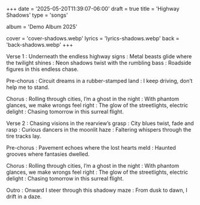 +++
date = '2025-05-20T11:39:07-06:00'
draft = true
title = 'Highway Shadows'
type = 'songs'

album = 'Demo Album 2025'

cover = 'cover-shadows.webp'
lyrics = 'lyrics-shadows.webp'
back = 'back-shadows.webp'
+++

Verse 1
: Underneath the endless highway signs
: Metal beasts glide where the twilight shines
: Neon shadows twist with the rumbling bass
: Roadside figures in this endless chase.

Pre-chorus
: Circuit dreams in a rubber-stamped land
: I keep driving, don’t help me to stand.

Chorus
: Rolling through cities, I’m a ghost in the night
: With phantom glances, we make wrongs feel right
: The glow of the streetlights, electric delight
: Chasing tomorrow in this surreal flight.

Verse 2
: Chasing visions in the rearview’s grasp
: City blues twist, fade and rasp
: Curious dancers in the moonlit haze
: Faltering whispers through the tire tracks lay.

Pre-chorus
: Pavement echoes where the lost hearts meld
: Haunted grooves where fantasies dwelled.

Chorus
: Rolling through cities, I’m a ghost in the night
: With phantom glances, we make wrongs feel right
: The glow of the streetlights, electric delight
: Chasing tomorrow in this surreal flight.

Outro
: Onward I steer through this shadowy maze
: From dusk to dawn, I drift in a daze. 